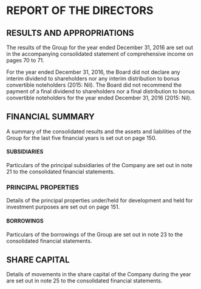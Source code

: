 # REPORT OF THE DIRECTORS

## RESULTS AND APPROPRIATIONS

The results of the Group for the year ended December 31, 2016 are set out in the accompanying consolidated statement of comprehensive income on pages 70 to 71.

For the year ended December 31, 2016, the Board did not declare any interim dividend to shareholders nor any interim distribution to bonus convertible noteholders (2015: Nil). The Board did not recommend the payment of a final dividend to shareholders nor a final distribution to bonus convertible noteholders for the year ended December 31, 2016 (2015: Nil).

## FINANCIAL SUMMARY

A summary of the consolidated results and the assets and liabilities of the Group for the last five financial years is set out on page 150.

#### SUBSIDIARIES

Particulars of the principal subsidiaries of the Company are set out in note 21 to the consolidated financial statements.

### PRINCIPAL PROPERTIES

Details of the principal properties under/held for development and held for investment purposes are set out on page 151.

#### BORROWINGS

Particulars of the borrowings of the Group are set out in note 23 to the consolidated financial statements.

## SHARE CAPITAL

Details of movements in the share capital of the Company during the year are set out in note 25 to the consolidated financial statements.